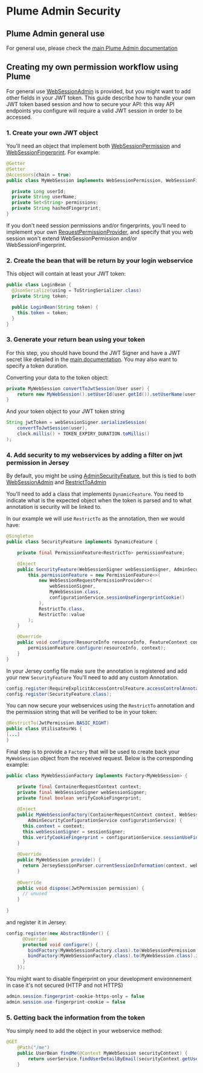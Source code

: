 # Plume Admin Security

## Plume Admin general use

For general use, please check the [main Plume Admin documentation](https://github.com/Coreoz/Plume-admin)


## Creating my own permission workflow using Plume

For general use [WebSessionAdmin](src/main/java/com/coreoz/plume/admin/websession/WebSessionAdmin.java) is provided, but you might want to add other fields in your JWT token.
This guide describe how to handle your own JWT token based session and how to secure your API: this way API endpoints you configure will require a valid JWT session in order to be accessed.


### 1. Create your own JWT object

You'll need an object that implement both [WebSessionPermission](src/main/java/com/coreoz/plume/admin/websession/WebSessionPermission.java) and [WebSessionFingerprint](src/main/java/com/coreoz/plume/admin/websession/WebSessionFingerprint.java).
For example:

```java
@Getter
@Setter
@Accessors(chain = true)
public class MyWebSession implements WebSessionPermission, WebSessionFingerprint {

  private Long userId;
  private String userName;
  private Set<String> permissions;
  private String hashedFingerprint;
}
```

If you don't need session permissions and/or fingerprints, you'll need to implement your own [RequestPermissionProvider](src/main/java/com/coreoz/plume/admin/websession/jersey/WebSessionRequestPermissionProvider.java),
and specify that you web session won't extend WebSessionPermission and/or WebSessionFingerprint.


### 2. Create the bean that will be return by your login webservice

This object will contain at least your JWT token:

```java
public class LoginBean {
  @JsonSerialize(using = ToStringSerializer.class)
  private String token;

  public LoginBean(String token) {
    this.token = token;
  } 
}
```


### 3. Generate your return bean using your token

For this step, you should have bound the JWT Signer and have a JWT secret like detailed in the [main documentation](https://github.com/Coreoz/Plume-admin).
You may also want to specify a token duration.

Converting your data to the token object:

```java
private MyWebSession convertToJwtSession(User user) {
    return new MyWebSession().setUserId(user.getId()).setUserName(user.getEmail()).setPermissions(user.getPermissions());
}
```

And your token object to your JWT token string

```java
String jwtToken = webSessionSigner.serializeSession(
    convertToJwtSession(user),
    clock.millis() + TOKEN_EXPIRY_DURATION.toMillis()
);
```


### 4. Add security to my webservices by adding a filter on jwt permission in Jersey

By default, you might be using [AdminSecurityFeature](src/main/java/com/coreoz/plume/admin/guice/jersey/feature/AdminSecurityFeature.java), but this is tied to both [WebSessionAdmin](src/main/java/com/coreoz/plume/admin/websession/WebSessionAdmin.java) and [RestrictToAdmin](src/main/java/com/coreoz/plume/admin/guice/jersey/feature/RestrictToAdmin.java)

You'll need to add a class that implements `DynamicFeature`. You need to indicate what is the expected object when the token is parsed and to what annotation is security will be linked to.

In our example we will use `RestrictTo` as the annotation, then we would have:

```java 
@Singleton
public class SecurityFeature implements DynamicFeature {

    private final PermissionFeature<RestrictTo> permissionFeature;

    @Inject
    public SecurityFeature(WebSessionSigner webSessionSigner, AdminSecurityConfigurationService configurationService) {
        this.permissionFeature = new PermissionFeature<>(
            new WebSessionRequestPermissionProvider<>(
                webSessionSigner,
                MyWebSession.class,
                configurationService.sessionUseFingerprintCookie()
            ),
            RestrictTo.class,
            RestrictTo::value
        );
    }

    @Override
    public void configure(ResourceInfo resourceInfo, FeatureContext context) {
        permissionFeature.configure(resourceInfo, context);
    }
}
```

In your Jersey config file make sure the annotation is registered and add your new `SecurityFeature`
You'll need to add any custom Annotation.

```java
config.register(RequireExplicitAccessControlFeature.accessControlAnnotations(RestrictTo.class, PublicApi.class));
config.register(SecurityFeature.class);
```

You can now secure your webservices using the `RestrictTo` annotation and the permission string that will be verified to be in your token:

```java
@RestrictTo(JwtPermission.BASIC_RIGHT)
public class UtilisateurWs {
[...]
}
```

Final step is to provide a `Factory` that will be used to create back your `MyWebSession` object from the received request. Below is the corresponding example:

```java
public class MyWebSessionFactory implements Factory<MyWebSession> {

    private final ContainerRequestContext context;
    private final WebSessionSigner webSessionSigner;
    private final boolean verifyCookieFingerprint;
  
    @Inject
    public MyWebSessionFactory(ContainerRequestContext context, WebSessionSigner sessionSigner,
        AdminSecurityConfigurationService configurationService) {
      this.context = context;
      this.webSessionSigner = sessionSigner;
      this.verifyCookieFingerprint = configurationService.sessionUseFingerprintCookie();
    }
  
    @Override
    public MyWebSession provide() {
      return JerseySessionParser.currentSessionInformation(context, webSessionSigner, MyWebSession.class, verifyCookieFingerprint);
    }
  
    @Override
    public void dispose(JwtPermission permission) {
      // unused
    }
  
}
```

and register it in Jersey:

```java
config.register(new AbstractBinder() {
      @Override
      protected void configure() {
        bindFactory(MyWebSessionFactory.class).to(WebSessionPermission.class).in(RequestScoped.class);
        bindFactory(MyWebSessionFactory.class).to(MyWebSession.class).in(RequestScoped.class);
      }
    });
```


You might want to disable fingerprint on your development environnement in case it's not secured (HTTP and not HTTPS)

```java 
admin.session.fingerprint-cookie-https-only = false
admin.session.use-fingerprint-cookie = false
```


### 5. Getting back the information from the token

You simply need to add the object in your webservice method:

```java
@GET
    @Path("/me")
    public UserBean findMe(@Context MyWebSession securityContext) {
        return userService.findUserDetailByEmail(securityContext.getUserName());
    }
```


